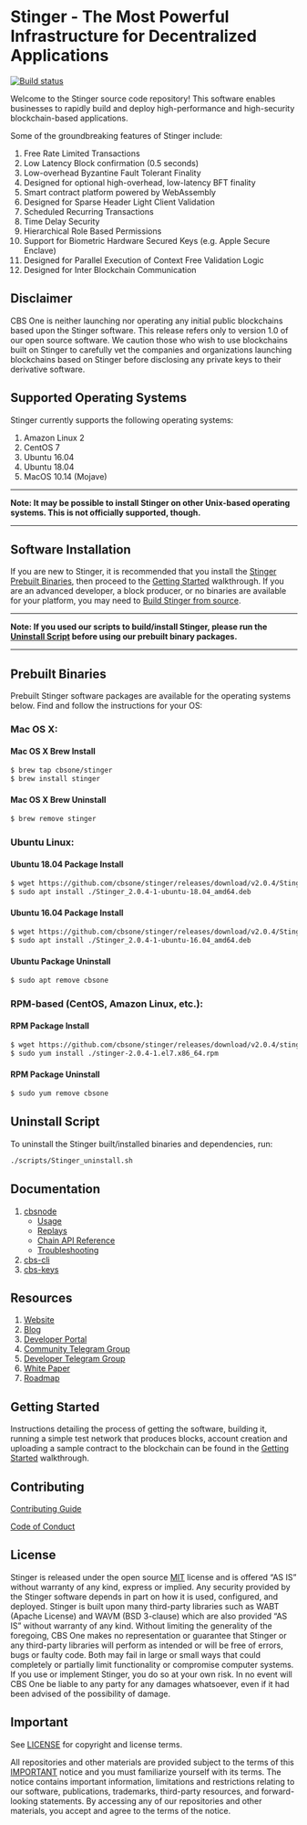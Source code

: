
# Stinger - The Most Powerful Infrastructure for Decentralized Applications

[![Build status](https://badge.buildkite.com/370fe5c79410f7d695e4e34c500b4e86e3ac021c6b1f739e20.svg?branch=master)](https://buildkite.com/cbsone/cbsone)

Welcome to the Stinger source code repository! This software enables businesses to rapidly build and deploy high-performance and high-security blockchain-based applications.

Some of the groundbreaking features of Stinger include:

1. Free Rate Limited Transactions
1. Low Latency Block confirmation (0.5 seconds)
1. Low-overhead Byzantine Fault Tolerant Finality
1. Designed for optional high-overhead, low-latency BFT finality
1. Smart contract platform powered by WebAssembly
1. Designed for Sparse Header Light Client Validation
1. Scheduled Recurring Transactions
1. Time Delay Security
1. Hierarchical Role Based Permissions
1. Support for Biometric Hardware Secured Keys (e.g. Apple Secure Enclave)
1. Designed for Parallel Execution of Context Free Validation Logic
1. Designed for Inter Blockchain Communication

## Disclaimer

CBS One is neither launching nor operating any initial public blockchains based upon the Stinger software. This release refers only to version 1.0 of our open source software. We caution those who wish to use blockchains built on Stinger to carefully vet the companies and organizations launching blockchains based on Stinger before disclosing any private keys to their derivative software.

## Supported Operating Systems

Stinger currently supports the following operating systems:  

1. Amazon Linux 2
2. CentOS 7
3. Ubuntu 16.04
4. Ubuntu 18.04
5. MacOS 10.14 (Mojave)

---

**Note: It may be possible to install Stinger on other Unix-based operating systems. This is not officially supported, though.**

---

## Software Installation

If you are new to Stinger, it is recommended that you install the [Stinger Prebuilt Binaries](#prebuilt-binaries), then proceed to the [Getting Started](#getting-started) walkthrough. If you are an advanced developer, a block producer, or no binaries are available for your platform, you may need to [Build Stinger from source](#paste-link-here).

---

**Note: If you used our scripts to build/install Stinger, please run the [Uninstall Script](#uninstall-script) before using our prebuilt binary packages.**

---

## Prebuilt Binaries

Prebuilt Stinger software packages are available for the operating systems below. Find and follow the instructions for your OS:

### Mac OS X:

#### Mac OS X Brew Install
```sh
$ brew tap cbsone/stinger
$ brew install stinger
```
#### Mac OS X Brew Uninstall
```sh
$ brew remove stinger
```

### Ubuntu Linux:

#### Ubuntu 18.04 Package Install
```sh
$ wget https://github.com/cbsone/stinger/releases/download/v2.0.4/Stinger_2.0.4-1-ubuntu-18.04_amd64.deb
$ sudo apt install ./Stinger_2.0.4-1-ubuntu-18.04_amd64.deb
```
#### Ubuntu 16.04 Package Install
```sh
$ wget https://github.com/cbsone/stinger/releases/download/v2.0.4/Stinger_2.0.4-1-ubuntu-16.04_amd64.deb
$ sudo apt install ./Stinger_2.0.4-1-ubuntu-16.04_amd64.deb
```
#### Ubuntu Package Uninstall
```sh
$ sudo apt remove cbsone
```

### RPM-based (CentOS, Amazon Linux, etc.):

#### RPM Package Install
```sh
$ wget https://github.com/cbsone/stinger/releases/download/v2.0.4/stinger-2.0.4-1.el7.x86_64.rpm
$ sudo yum install ./stinger-2.0.4-1.el7.x86_64.rpm
```
#### RPM Package Uninstall
```sh
$ sudo yum remove cbsone
```

## Uninstall Script
To uninstall the Stinger built/installed binaries and dependencies, run:
```sh
./scripts/Stinger_uninstall.sh
```

## Documentation
1. [cbsnode](http://github.io/cbsnode/stinger/docs)
    - [Usage](http://github.io/cbsnode/stinger/docs/usage/index)
    - [Replays](http://github.io/cbsnode/stinger/docs/replays/index)
    - [Chain API Reference](http://github.io/cbsnode/stinger/docs/plugins/chain_api_plugin/api-reference/index)
    - [Troubleshooting](http://github.io/cbsnode/stinger/docs/troubleshooting/index)
1. [cbs-cli](http://github.io/cbsnode/stinger/docs/cbs-cli/)
1. [cbs-keys](http://github.io/cbsnode/stinger/docs/cbs-keys/)

## Resources
1. [Website](https://cbs.one)
1. [Blog](https://medium.com/cbsone)
1. [Developer Portal](#paste-link-here)
1. [Community Telegram Group](https://t.me/EOSProject)
1. [Developer Telegram Group](https://t.me/joinchat/EaEnSUPktgfoI-XPfMYtcQ)
1. [White Paper](https://github.com/cbsone/Documentation/blob/master/TechnicalWhitePaper.md)
1. [Roadmap](https://github.com/cbsone/Documentation/blob/master/Roadmap.md)

<a name="gettingstarted"></a>
## Getting Started
Instructions detailing the process of getting the software, building it, running a simple test network that produces blocks, account creation and uploading a sample contract to the blockchain can be found in the [Getting Started](#getting-started) walkthrough.

## Contributing

[Contributing Guide](./CONTRIBUTING.md)

[Code of Conduct](./CONTRIBUTING.md#conduct)

## License

Stinger is released under the open source [MIT](./LICENSE) license and is offered “AS IS” without warranty of any kind, express or implied. Any security provided by the Stinger software depends in part on how it is used, configured, and deployed. Stinger is built upon many third-party libraries such as WABT (Apache License) and WAVM (BSD 3-clause) which are also provided “AS IS” without warranty of any kind. Without limiting the generality of the foregoing, CBS One makes no representation or guarantee that Stinger or any third-party libraries will perform as intended or will be free of errors, bugs or faulty code. Both may fail in large or small ways that could completely or partially limit functionality or compromise computer systems. If you use or implement Stinger, you do so at your own risk. In no event will CBS One be liable to any party for any damages whatsoever, even if it had been advised of the possibility of damage.  

## Important

See [LICENSE](./LICENSE) for copyright and license terms.

All repositories and other materials are provided subject to the terms of this [IMPORTANT](./IMPORTANT.md) notice and you must familiarize yourself with its terms.  The notice contains important information, limitations and restrictions relating to our software, publications, trademarks, third-party resources, and forward-looking statements.  By accessing any of our repositories and other materials, you accept and agree to the terms of the notice.
